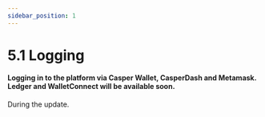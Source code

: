 ```yaml
---
sidebar_position: 1
---
```


# 5.1 Logging

#### Logging in to the platform via Casper Wallet, CasperDash and Metamask. Ledger and WalletConnect will be available soon.

During the update.
